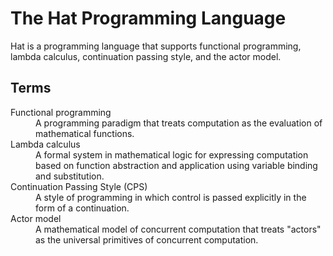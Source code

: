 # The Hat Programming Language

Hat is a programming language that supports functional programming, lambda calculus, continuation passing style, and the actor model.

## Terms

<dl>
<dt>Functional programming</dt><dd>A programming paradigm that treats computation as the evaluation of mathematical functions.</dd>
<dt>Lambda calculus</dt><dd>A formal system in mathematical logic for expressing computation based on function abstraction and application using variable binding and substitution.</dd -->
<dt>Continuation Passing Style (CPS)</dt><dd>A style of programming in which control is passed explicitly in the form of a continuation.</dd>
<dt>Actor model</dt><dd>A mathematical model of concurrent computation that treats "actors" as the universal primitives of concurrent computation.</dd>
<!-- dt>Variable</dt><dd>A storage location paired with an associated symbolic name, which contains quantity of information referred to as a value.</dd>
<dt>Bound variable</dt><dd></dd>
<dt>Free variable</dt><dd></dd>
<dt></dt><dd></dd -->
</dl>

